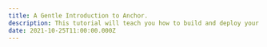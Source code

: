 ```yaml
---
title: A Gentle Introduction to Anchor.
description: This tutorial will teach you how to build and deploy your own programs on Solana using the Anchor framework.
date: 2021-10-25T11:00:00.000Z
---
```


